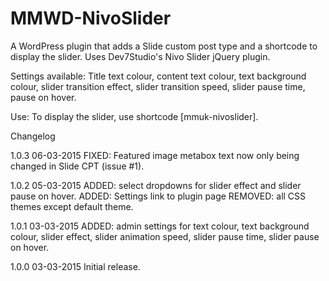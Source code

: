 # MMWD-NivoSlider

A WordPress plugin that adds a Slide custom post type and a shortcode to display the slider. Uses Dev7Studio's Nivo Slider jQuery plugin.

Settings available: Title text colour, content text colour, text background colour, slider transition effect, slider transition speed, slider pause time, pause on hover.

Use: To display the slider, use shortcode [mmuk-nivoslider].

Changelog

1.0.3 06-03-2015
FIXED: Featured image metabox text now only being changed in Slide CPT (issue #1).

1.0.2 05-03-2015
ADDED: select dropdowns for slider effect and slider pause on hover.
ADDED: Settings link to plugin page 
REMOVED: all CSS themes except default theme.

1.0.1 03-03-2015
ADDED: admin settings for text colour, text background colour, slider effect, slider animation speed, slider pause time, slider pause on hover.

1.0.0 03-03-2015
Initial release.